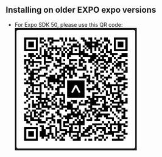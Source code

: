 ## Installing on older EXPO expo versions

- For Expo SDK 50, please use this QR code:
![](../../assets/images/react-native/funola-qr-cross.png)
